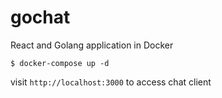 gochat
======

React and Golang application in Docker

`$ docker-compose up -d`

visit `http://localhost:3000` to access chat client

